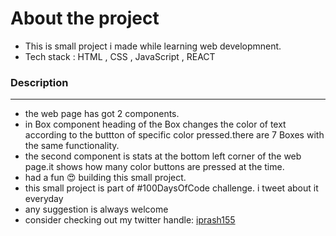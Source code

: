 # About the project

* This is small project i made while learning web developmnent.
* Tech stack : HTML , CSS , JavaScript , REACT</li>

### Description
--------

* the web page has got 2 components.
* in Box component heading of the Box changes the color of text according to the buttton of specific color pressed.there are 7 Boxes with the same functionality.
* the second component is stats at the bottom left corner of the web page.it shows how many color buttons are pressed at the time.
* had a fun 😍 building this small project.
* this small project is part of #100DaysOfCode challenge. i tweet about it everyday 
* any suggestion is always welcome
* consider checking out my twitter handle: [iprash155](https://twitter.com/iprash155) 

